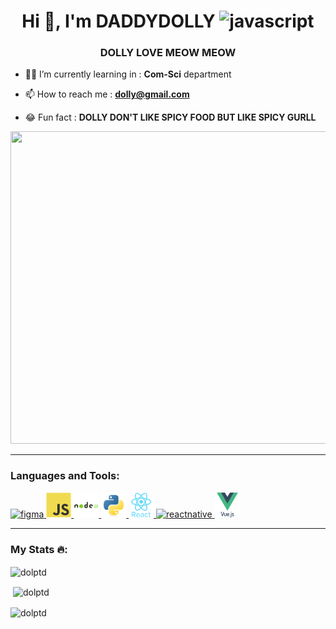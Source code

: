 <h1 align="center">Hi 👋, I'm DADDYDOLLY <img src="https://cdn-icons-png.flaticon.com/512/763/763704.png" alt="javascript" width="30" height="30"/></h1>
<h3 align="center">DOLLY LOVE MEOW MEOW</h3>

- 👩‍💻 I’m currently learning in : **Com-Sci** department

- 📫 How to reach me : **dolly@gmail.com**

- 😂 Fun fact : **DOLLY DON'T LIKE SPICY FOOD BUT LIKE SPICY GURLL**

<div id="header" align="center">
  <img src="https://i.pinimg.com/originals/82/4d/79/824d79c3b5a8810146ddd511a823f680.gif" width ="1000" height="500"/>
</div>

---

<h3 align="left">Languages and Tools:</h3>
<p align="left"> <a href="https://www.figma.com/" target="_blank" rel="noreferrer"> 
  <img src="https://www.vectorlogo.zone/logos/figma/figma-icon.svg" alt="figma" width="40" height="40"/> </a> <a href="https://developer.mozilla.org/en-US/docs/Web/JavaScript" target="_blank" rel="noreferrer"> 
  <img src="https://raw.githubusercontent.com/devicons/devicon/master/icons/javascript/javascript-original.svg" alt="javascript" width="40" height="40"/> </a> <a href="https://nodejs.org" target="_blank" rel="noreferrer"> 
  <img src="https://raw.githubusercontent.com/devicons/devicon/master/icons/nodejs/nodejs-original-wordmark.svg" alt="nodejs" width="40" height="40"/> </a> <a href="https://www.python.org" target="_blank" rel="noreferrer"> 
  <img src="https://raw.githubusercontent.com/devicons/devicon/master/icons/python/python-original.svg" alt="python" width="40" height="40"/> </a> <a href="https://reactjs.org/" target="_blank" rel="noreferrer"> 
  <img src="https://raw.githubusercontent.com/devicons/devicon/master/icons/react/react-original-wordmark.svg" alt="react" width="40" height="40"/> </a> <a href="https://reactnative.dev/" target="_blank" rel="noreferrer"> 
  <img src="https://reactnative.dev/img/header_logo.svg" alt="reactnative" width="40" height="40"/> </a> <a href="https://vuejs.org/" target="_blank" rel="noreferrer"> <img src="https://raw.githubusercontent.com/devicons/devicon/master/icons/vuejs/vuejs-original-wordmark.svg" alt="vuejs" width="40" height="40"/> </a> </p>

---

<h3>My Stats 🔥:</h3>
<p><img align="center" src="https://github-readme-stats.vercel.app/api/top-langs?username=dolptd&show_icons=true&locale=en&layout=compact&theme=radical" alt="dolptd" /></p>

<p>&nbsp;<img align="center" src="https://github-readme-stats.vercel.app/api?username=dolptd&show_icons=true&locale=en&theme=radical" alt="dolptd" /></p>

<p><img align="center" src="https://github-readme-streak-stats.herokuapp.com/?user=dolptd&&theme=radical" alt="dolptd" /></p>
